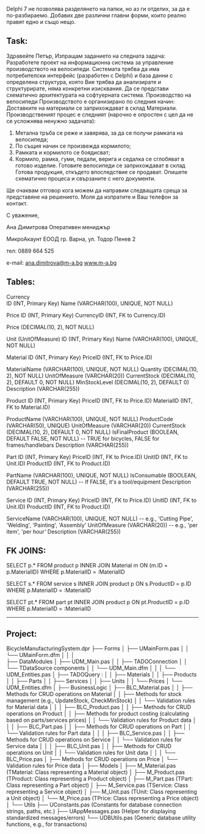 
Delphi 7 не позволява разделянето на папки, но аз ги отделих, за да е по-разбираемо. 
Добавих две различни главни форми, които реално правят едно и също нещо.


## Task:
Здравейте Петър,
 Изпращам заданието на следната задача:
Разработете проект на информационна система за управление производството на велосипеди. Системата трябва да има потребителски интерфейс (разработен с Delphi) и база данни с определена структура, която Вие трябва да анализирате и структурирате, няма конкретни изисквания. Да се представи схематично архитектурата на софтуерната система.
 Производство на велосипеди
Производството е организирано по следния начин:
Доставките на материали се заприхождават в склад Материали.
Производственият процес е следният (нарочно е опростен с цел да не се усложнява ненужно задачата):
1.	Метална тръба се реже и завярява, за да се получи рамката на велосипеда;
2.	По същия начин се произвежда кормилото;
3.	Рамката и кормилото се боядисват;
4.	Кормило, рамка, гуми, педали, верига и седалка се сглобяват в готово изделие.
Готовите велосипеди се заприхождават в склад Готова продукция, откъдето впоследствие се продават.
Опишете схематично процеса и свързаните с него документи.
 
Ще очаквам отговор кога можем да направим следващата среща за представяне на решението.
Моля да изпратите и Ваш телефон за контакт.
 
С уважение, 

Ана Димитрова
Оперативен мениджър

МикроАкаунт ЕООД
гр. Варна, ул. Тодор Пенев 2

тел: 0889 664 525

e-mail: ana.dimitrova@m-a.bg 
    www.m-a.bg 







## Tables:

Currency  
  ID (INT, Primary Key)
  Name (VARCHAR(100), UNIQUE, NOT NULL)

Price 
 ID (INT, Primary Key)
 CurrencyID  (INT, FK to Currency.ID)
 
 Price (DECIMAL(10, 2), NOT NULL)
 
 
Unit (UnitOfMeasure)
  ID (INT, Primary Key)
  Name (VARCHAR(100), UNIQUE, NOT NULL)


Material 
 ID (INT, Primary Key) 
 PriceID (INT, FK to Price.ID) 

 MaterialName (VARCHAR(100), UNIQUE, NOT NULL)
 Quantity (DECIMAL(10, 2), NOT NULL)
 UnitOfMeasure (VARCHAR(20))
 CurrentStock (DECIMAL(10, 2), DEFAULT 0, NOT NULL)
 MinStockLevel (DECIMAL(10, 2), DEFAULT 0) 
 Description (VARCHAR(255))


Product
 ID (INT, Primary Key)
 PriceID (INT, FK to Price.ID)
 MaterialID (INT, FK to Material.ID)
  
 ProductName (VARCHAR(100), UNIQUE, NOT NULL)
 ProductCode (VARCHAR(50), UNIQUE)
 UnitOfMeasure (VARCHAR(20))
 CurrentStock (DECIMAL(10, 2), DEFAULT 0, NOT NULL)
 IsFinalProduct (BOOLEAN, DEFAULT FALSE, NOT NULL) -- TRUE for bicycles, FALSE for frames/handlebars
 Description (VARCHAR(255))


Part
 ID (INT, Primary Key)
 PriceID (INT, FK to Price.ID)
 UnitID (INT, FK to Unit.ID)
 ProductID (INT, FK to Product.ID)



 PartName (VARCHAR(100), UNIQUE, NOT NULL)
 IsConsumable (BOOLEAN, DEFAULT TRUE, NOT NULL) -- If FALSE, it's a tool/equipment
 Description (VARCHAR(255))


Service
 ID (INT, Primary Key)
 PriceID (INT, FK to Price.ID)
 UnitID (INT, FK to Unit.ID)
 ProductID (INT, FK to Product.ID)


 ServiceName (VARCHAR(100), UNIQUE, NOT NULL) -- e.g., 'Cutting Pipe', 'Welding', 'Painting', 'Assembly'
 UnitOfMeasure (VARCHAR(20)) -- e.g., 'per item', 'per hour'
 Description (VARCHAR(255))





## FK JOINS:
SELECT p.* FROM product p 
INNER JOIN Material m ON (m.ID = p.MaterialID) 
WHERE p.MaterialID = :MaterialID


SELECT s.* FROM service s 
INNER JOIN product p ON s.ProductID = p.ID 
WHERE p.MaterialID = :MaterialID


SELECT pt.* FROM part pt 
INNER JOIN product p ON pt.ProductID = p.ID 
WHERE  p.MaterialID = :MaterialID

---


## Project: 
BicycleManufacturingSystem.dpr
├── Forms
│   ├── UMainForm.pas 
│   │   └── UMainForm.dfm
│   │
│   
├── DataModules
│   ├── UDM_Main.pas 
│   │   ├── TADOConnection 
│   │   └── TDataSource components 
│   │   └── UDM_Main.dfm
│   │
│   └── UDM_Entities.pas 
│       ├── TADOQuery :
│       │   ├── Materials
│       │   ├── Products
│       │   ├── Parts
│       │   ├── Services
│       │   ├── Units
│       │   └── Prices
│       └── UDM_Entities.dfm
│
├── BusinessLogic
│   ├── BLC_Material.pas
│   │   ├── Methods for CRUD operations on Material
│   │   ├── Methods for stock management (e.g., UpdateStock, CheckMinStock)
│   │   └── Validation rules for Material data
│   │
│   ├── BLC_Product.pas 
│   │   ├── Methods for CRUD operations on Product
│   │   ├── Methods for product costing (calculating based on parts/services prices)
│   │   └── Validation rules for Product data
│   │
│   ├── BLC_Part.pas 
│   │   ├── Methods for CRUD operations on Part
│   │   └── Validation rules for Part data
│   │
│   ├── BLC_Service.pas 
│   │   ├── Methods for CRUD operations on Service
│   │   └── Validation rules for Service data
│   │
│   ├── BLC_Unit.pas 
│   │   ├── Methods for CRUD operations on Unit
│   │   └── Validation rules for Unit data
│   │
│   └── BLC_Price.pas
│       ├── Methods for CRUD operations on Price
│       └── Validation rules for Price data
│
├── Models 
│   ├── M_Material.pas (TMaterial: Class representing a Material object)
│   ├── M_Product.pas (TProduct: Class representing a Product object)
│   ├── M_Part.pas (TPart: Class representing a Part object)
│   ├── M_Service.pas (TService: Class representing a Service object)
│   ├── M_Unit.pas (TUnit: Class representing a Unit object)
│   └── M_Price.pas (TPrice: Class representing a Price object)
│
└── Utils
    ├── UConstants.pas (Constants for database connection strings, paths, etc.)
    ├── UAppMessages.pas (Helper for displaying standardized messages/errors)
    └── UDBUtils.pas (Generic database utility functions, e.g., for transactions)
